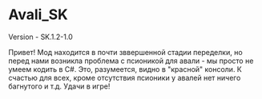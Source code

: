 # Avali_SK

Version - SK.1.2-1.0

Привет! 
Мод находится в почти зввершенной стадии переделки, 
но перед нами возникла проблема с псионикой для авали - мы просто не умеем кодить в C#. 
Это, разумеется, видно в "красной" консоли. К счастью для всех,
кроме отсутствия псионики у авалей нет ничего багнутого и т.д.
Удачи в игре! 
